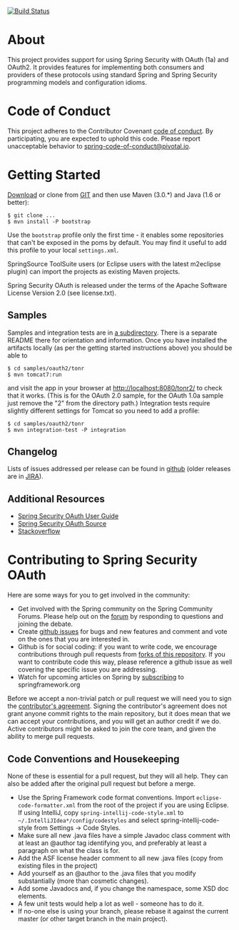 [![Build Status](https://travis-ci.org/spring-projects/spring-security-oauth.svg?branch=master)](https://travis-ci.org/spring-projects/spring-security-oauth)

# About

This project provides support for using Spring Security with OAuth
(1a) and OAuth2. It provides features for implementing both consumers and providers of these protocols using standard
Spring and Spring Security programming models and configuration idioms.

# Code of Conduct

This project adheres to the Contributor Covenant [code of conduct](CODE_OF_CONDUCT.adoc). By participating, you are
expected to uphold this code. Please report unacceptable behavior to spring-code-of-conduct@pivotal.io.

# Getting Started

[Download](https://github.com/spring-projects/spring-security-oauth/tags)
or clone from
[GIT](https://github.com/spring-projects/spring-security-oauth) and then use Maven (3.0.\*) and Java (1.6 or better):

    $ git clone ...
    $ mvn install -P bootstrap

Use the `bootstrap` profile only the first time - it enables some repositories that can't be exposed in the poms by
default. You may find it useful to add this profile to your local `settings.xml`.

SpringSource ToolSuite users (or Eclipse users with the latest m2eclipse plugin) can import the projects as existing
Maven projects.

Spring Security OAuth is released under the terms of the Apache Software License Version 2.0 (see license.txt).

## Samples

Samples and integration tests are in [a subdirectory](samples). There is a separate README there for orientation and
information. Once you have installed the artifacts locally (as per the getting started instructions above) you should be
able to

    $ cd samples/oauth2/tonr
    $ mvn tomcat7:run

and visit the app in your browser at [http://localhost:8080/tonr2/](http://localhost:8080/tonr2/)
to check that it works.  (This is for the OAuth 2.0 sample, for the OAuth 1.0a sample just remove the "2" from the
directory path.) Integration tests require slightly different settings for Tomcat so you need to add a profile:

    $ cd samples/oauth2/tonr
    $ mvn integration-test -P integration

## Changelog

Lists of issues addressed per release can be found
in [github](https://github.com/spring-projects/spring-security-oauth/milestones) (older releases are in
[JIRA](https://jira.spring.io/browse/SECOAUTH/?selectedTab=com.atlassian.jira.jira-projects-plugin:versions-panel)).

## Additional Resources

* [Spring Security OAuth User Guide](https://projects.spring.io/spring-security-oauth/docs/Home.html)
* [Spring Security OAuth Source](https://github.com/spring-projects/spring-security-oauth)
* [Stackoverflow](https://stackoverflow.com/questions/tagged/spring-security+spring+oauth)

# Contributing to Spring Security OAuth

Here are some ways for you to get involved in the community:

* Get involved with the Spring community on the Spring Community Forums. Please help out on the
  [forum](https://forum.spring.io/forumdisplay.php?f=79) by responding to questions and joining the debate.
* Create [github issues](https://github.com/spring-projects/spring-security-oauth/issues) for bugs and new features and
  comment and vote on the ones that you are interested in.
* Github is for social coding: if you want to write code, we encourage contributions through pull requests from
  [forks of this repository](https://help.github.com/forking/). If you want to contribute code this way, please
  reference a github issue as well covering the specific issue you are addressing.
* Watch for upcoming articles on Spring by [subscribing](https://www.springsource.org/node/feed) to springframework.org

Before we accept a non-trivial patch or pull request we will need you to sign the
[contributor's agreement](https://support.springsource.com/spring_committer_signup). Signing the contributor's agreement
does not grant anyone commit rights to the main repository, but it does mean that we can accept your contributions, and
you will get an author credit if we do. Active contributors might be asked to join the core team, and given the ability
to merge pull requests.

## Code Conventions and Housekeeping

None of these is essential for a pull request, but they will all help. They can also be added after the original pull
request but before a merge.

* Use the Spring Framework code format conventions. Import `eclipse-code-formatter.xml` from the root of the project if
  you are using Eclipse. If using IntelliJ, copy `spring-intellij-code-style.xml`
  to `~/.IntelliJIdea*/config/codestyles`
  and select spring-intellij-code-style from Settings -> Code Styles.
* Make sure all new .java files have a simple Javadoc class comment with at least an @author tag identifying you, and
  preferably at least a paragraph on what the class is for.
* Add the ASF license header comment to all new .java files (copy from existing files in the project)
* Add yourself as an @author to the .java files that you modify substantially (more than cosmetic changes).
* Add some Javadocs and, if you change the namespace, some XSD doc elements.
* A few unit tests would help a lot as well - someone has to do it.
* If no-one else is using your branch, please rebase it against the current master (or other target branch in the main
  project).
